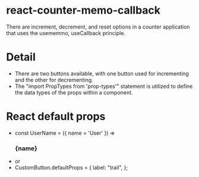 # react-counter-memo-callback
There are increment, decrement, and reset options in a counter application that uses the usememmo, useCallback principle.

# Detail
- There are two buttons available, with one button used for incrementing and the other for decrementing.
- The "import PropTypes from 'prop-types'" statement is utilized to define  the data types of the props within a component.


# React default props
- const UserName = ({ name = 'User' }) => <h3 className="username">{name}</h3>
- or
- CustomButton.defaultProps = {
  label: "trail",
};

